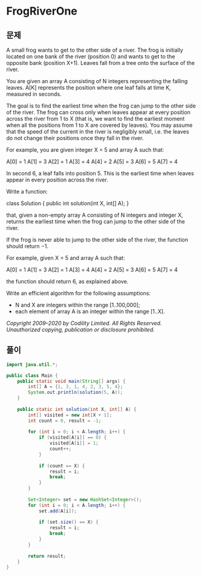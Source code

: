 # FrogRiverOne

## 문제

A small frog wants to get to the other side of a river. The frog is initially located on one bank of the river (position 0) and wants to get to the opposite bank (position X+1). Leaves fall from a tree onto the surface of the river.

You are given an array A consisting of N integers representing the falling leaves. A[K] represents the position where one leaf falls at time K, measured in seconds.

The goal is to find the earliest time when the frog can jump to the other side of the river. The frog can cross only when leaves appear at every position across the river from 1 to X (that is, we want to find the earliest moment when all the positions from 1 to X are covered by leaves). You may assume that the speed of the current in the river is negligibly small, i.e. the leaves do not change their positions once they fall in the river.

For example, you are given integer X = 5 and array A such that:

  A[0] = 1
  A[1] = 3
  A[2] = 1
  A[3] = 4
  A[4] = 2
  A[5] = 3
  A[6] = 5
  A[7] = 4
  
In second 6, a leaf falls into position 5. This is the earliest time when leaves appear in every position across the river.

Write a function:

class Solution { public int solution(int X, int[] A); }

that, given a non-empty array A consisting of N integers and integer X, returns the earliest time when the frog can jump to the other side of the river.

If the frog is never able to jump to the other side of the river, the function should return −1.

For example, given X = 5 and array A such that:

  A[0] = 1
  A[1] = 3
  A[2] = 1
  A[3] = 4
  A[4] = 2
  A[5] = 3
  A[6] = 5
  A[7] = 4
  
the function should return 6, as explained above.

Write an efficient algorithm for the following assumptions:

* N and X are integers within the range [1..100,000];
* each element of array A is an integer within the range [1..X].

_Copyright 2009–2020 by Codility Limited. All Rights Reserved. Unauthorized copying, publication or disclosure prohibited._

## 풀이

``` java
import java.util.*;

public class Main {
	public static void main(String[] args) {
		int[] A = {1, 3, 1, 4, 2, 3, 5, 4};
		System.out.println(solution(5, A));
	}
	
	public static int solution(int X, int[] A) {
		int[] visited = new int[X + 1];
		int count = 0, result = -1;
		
		for (int i = 0; i < A.length; i++) {
			if (visited[A[i]] == 0) {
				visited[A[i]] = 1;
				count++;
			}
			
			if (count == X) {
				result = i;
				break;
			}
		}
		
		Set<Integer> set = new HashSet<Integer>();
		for (int i = 0; i < A.length; i++) {
			set.add(A[i]);
			
			if (set.size() == X) {
				result = i;
				break;
			}
		}
		
		return result;
	}
}
```
